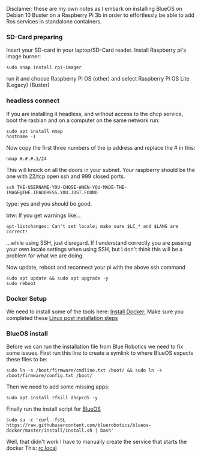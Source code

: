Disclamer: these are my own notes as I embark on installing BlueOS on Debian 10 Buster on a Raspberry Pi 3b in order to effortlessly be able to add Ros services in standalone containers.

### SD-Card preparing
Insert your SD-card in your laptop/SD-Card reader.
Install Raspberry pi's image burner:
```
sudo snap install rpi-imager
```
run it and choose Raspberry Pi OS (other) and select Raspberry Pi OS Lite (Legacy) (Buster)

### headless connect
If you are installing it headless, and without access to the dhcp service, boot the rasbian and on a computer on the same network run:
```
sudo apt install nmap
hostname -I
```
Now copy the first three numbers of the ip address and replace the # in this:
```
nmap #.#.#.1/24
```
This will knock on all the doors in your subnet. Your raspberry should be the one with 22/tcp open ssh and 999 closed ports.
```
ssh THE-USERNAME-YOU-CHOSE-WHEN-YOU-MADE-THE-IMAGE@THE.IPADDRESS.YOU.JUST.FOUND
```
type: yes and you should be good.

btw: If you get warnings like...
```
apt-listchanges: Can't set locale; make sure $LC_* and $LANG are correct!
```
...while using SSH, just disregard. If I understand correctly you are passing your own locale settings when using SSH, but I don't think this will be a problem for what we are doing.


Now update, reboot and reconnect your pi with the above ssh command
```
sudo apt update && sudo apt upgrade -y
sudo reboot
```

### Docker Setup
We need to install some of the tools here:
[Install Docker:](https://docs.docker.com/engine/install/ubuntu/#install-using-the-repository)
Make sure you completed these [Linux post installation steps ](https://docs.docker.com/engine/install/linux-postinstall/)

### BlueOS install
Before we can run the installation file from Blue Robotics we need to fix some issues.
First run this line to create a symlink to where BlueOS expects these files to be:
```
sudo ln -s /boot/firmware/cmdline.txt /boot/ && sudo ln -s /boot/firmware/config.txt /boot/
```
Then we need to add some missing apps:
```
sudo apt install rfkill dhcpcd5 -y
```
Finally run the install script for [BlueOS](https://github.com/bluerobotics/BlueOS-docker/tree/master/install)
```
sudo su -c 'curl -fsSL https://raw.githubusercontent.com/bluerobotics/blueos-docker/master/install/install.sh | bash'
```
Well, that didn't work
I have to manually create the service that starts the docker This: [rc.local](https://marsown.com/wordpress/how-to-enable-etc-rc-local-with-systemd-on-ubuntu-20-04/)
